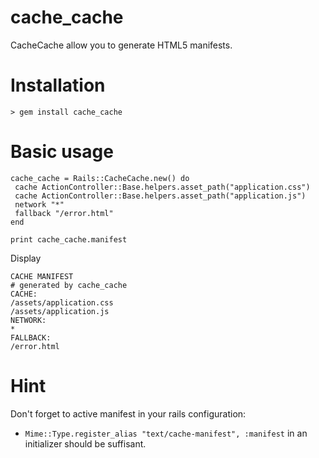 cache_cache
===========

CacheCache allow you to generate HTML5 manifests.

# Installation #

`> gem install cache_cache`

# Basic usage #

    cache_cache = Rails::CacheCache.new() do
     cache ActionController::Base.helpers.asset_path("application.css")  
     cache ActionController::Base.helpers.asset_path("application.js")  
     network "*"  
     fallback "/error.html"  
    end

    print cache_cache.manifest 

Display

    CACHE MANIFEST
    # generated by cache_cache
    CACHE:
    /assets/application.css
    /assets/application.js
    NETWORK:
    *
    FALLBACK:  
    /error.html

# Hint #

Don't forget to active manifest in your rails configuration:   
- `Mime::Type.register_alias "text/cache-manifest", :manifest` in an initializer should be suffisant.
